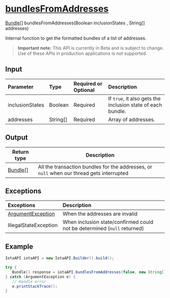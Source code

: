 
# [bundlesFromAddresses](https://github.com/iotaledger/iota-java/blob/master/jota/src/main/java/org/iota/jota/IotaAPI.java#L225)
 [Bundle[]](https://github.com/iotaledger/iota-java/blob/master/jota/src/main/java/org/iota/jota/model/Bundle.java) bundlesFromAddresses(Boolean inclusionStates , String[] addresses)

Internal function to get the formatted bundles of a list of addresses.
> **Important note:** This API is currently in Beta and is subject to change. Use of these APIs in production applications is not supported.

## Input
| Parameter       | Type | Required or Optional | Description |
|:---------------|:--------|:--------| :--------|
| inclusionStates | Boolean | Required | If `true`, it also gets the inclusion state of each bundle. |
| addresses | String[] | Required | Array of addresses. |
    
## Output
| Return type | Description |
|--|--|
| [Bundle[]](https://github.com/iotaledger/iota-java/blob/master/jota/src/main/java/org/iota/jota/model/Bundle.java)  | All the transaction bundles for the addresses, or `null` when our thread gets interrupted |

## Exceptions
| Exceptions     | Description |
|:---------------|:--------|
| [ArgumentException](https://github.com/iotaledger/iota-java/blob/master/jota/src/main/java/org/iota/jota/error/ArgumentException.java) | When the addresses are invalid |
| IllegalStateException | When inclusion state/confirmed could not be determined (`null` returned) |


 ## Example
 
 ```Java
 IotaAPI iotaAPI = new IotaAPI.Builder().build();

try { 
    Bundle[] response = iotaAPI.bundlesFromAddresses(false, new String[]{"RMQYYPYZKJQOWHDJPXDFUB9NYFWDUNNUBHIQRYUZBYGHKMDDWFLURDCIUVYHGVNQJMFQSPCUNETZFPIPZ", "WALYAJHFLXYTGDTSRTEJZCDKIMAKJZSKEFVBVPUYYFSQDWUXP9TFGXOYSFVQTRZBDTRKYBYMKBJIDWNLZ"});
} catch (ArgumentException e) { 
    // Handle error
    e.printStackTrace(); 
}
 ```
